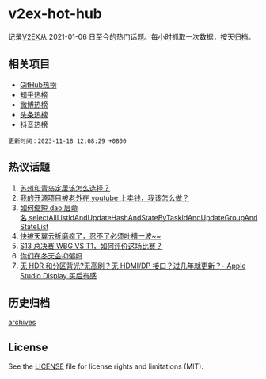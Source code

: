 # v2ex-hot-hub

 记录[V2EX](https://www.v2ex.com/)从 2021-01-06 日至今的热门话题。每小时抓取一次数据，按天[归档](archives)。
 
 ## 相关项目

- [GitHub热榜](https://github.com/lonnyzhang423/github-hot-hub)
- [知乎热榜](https://github.com/lonnyzhang423/zhihu-hot-hub)
- [微博热榜](https://github.com/lonnyzhang423/weibo-hot-hub)
- [头条热榜](https://github.com/lonnyzhang423/toutiao-hot-hub)
- [抖音热榜](https://github.com/lonnyzhang423/douyin-hot-hub)


 `更新时间：2023-11-18 12:08:29 +0800`

## 热议话题

1. [苏州和青岛定居该怎么选择？](https://www.v2ex.com/t/992786)
1. [我的开源项目被老外在 youtube 上卖钱，我该怎么做？](https://www.v2ex.com/t/992760)
1. [如何缩短 dao 层命名,selectAllListIdAndUpdateHashAndStateByTaskIdAndUpdateGroupAndStateList](https://www.v2ex.com/t/992758)
1. [快被天翼云折磨疯了，忍不了必须吐槽一波~~](https://www.v2ex.com/t/992810)
1. [S13 总决赛 WBG VS T1，如何评价这场比赛？](https://www.v2ex.com/t/992827)
1. [你们在冬天会抑郁吗](https://www.v2ex.com/t/992759)
1. [无 HDR 和分区背光?无高刷？无 HDMI/DP 接口？过几年就更新？- Apple Studio Display 买后有感](https://www.v2ex.com/t/992835)

## 历史归档

[archives](archives)

## License

See the [LICENSE](LICENSE) file for license rights and limitations (MIT).
